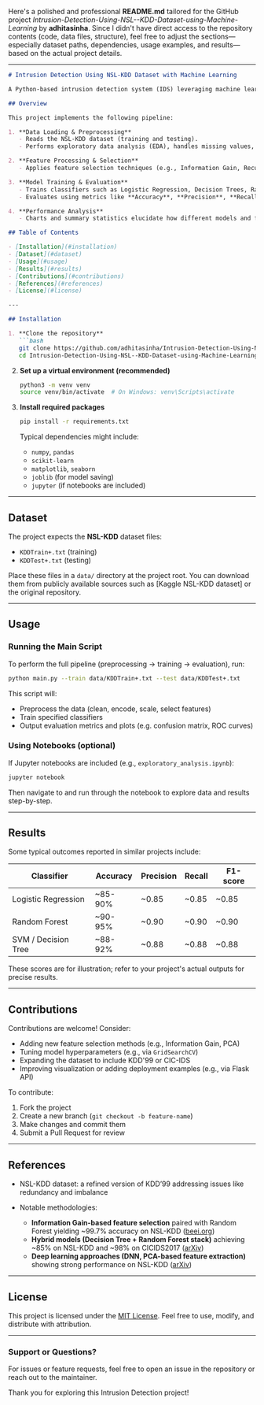 Here's a polished and professional **README.md** tailored for the GitHub project *Intrusion-Detection-Using-NSL--KDD-Dataset-using-Machine-Learning* by **adhitasinha**. Since I didn't have direct access to the repository contents (code, data files, structure), feel free to adjust the sections—especially dataset paths, dependencies, usage examples, and results—based on the actual project details.

---

````markdown
# Intrusion Detection Using NSL-KDD Dataset with Machine Learning

A Python-based intrusion detection system (IDS) leveraging machine learning techniques to accurately classify network traffic (normal vs. attack) using the NSL-KDD dataset.

## Overview

This project implements the following pipeline:

1. **Data Loading & Preprocessing**  
   - Reads the NSL-KDD dataset (training and testing).  
   - Performs exploratory data analysis (EDA), handles missing values, encodes categorical features, scales numeric data, and balances classes if necessary.

2. **Feature Processing & Selection**  
   - Applies feature selection techniques (e.g., Information Gain, Recursive Feature Elimination, or custom algorithms) to extract the most impactful features for detection.

3. **Model Training & Evaluation**  
   - Trains classifiers such as Logistic Regression, Decision Trees, Random Forests, Support Vector Machines, or others.  
   - Evaluates using metrics like **Accuracy**, **Precision**, **Recall**, **F1-score**, and provides a confusion matrix.

4. **Performance Analysis**  
   - Charts and summary statistics elucidate how different models and feature subsets perform on intrusion detection tasks.

## Table of Contents

- [Installation](#installation)  
- [Dataset](#dataset)  
- [Usage](#usage)  
- [Results](#results)  
- [Contributions](#contributions)  
- [References](#references)  
- [License](#license)

---

## Installation

1. **Clone the repository**  
   ```bash
   git clone https://github.com/adhitasinha/Intrusion-Detection-Using-NSL--KDD-Dataset-using-Machine-Learning.git
   cd Intrusion-Detection-Using-NSL--KDD-Dataset-using-Machine-Learning
````

2. **Set up a virtual environment (recommended)**

   ```bash
   python3 -m venv venv
   source venv/bin/activate  # On Windows: venv\Scripts\activate
   ```

3. **Install required packages**

   ```bash
   pip install -r requirements.txt
   ```

   Typical dependencies might include:

   * `numpy`, `pandas`
   * `scikit-learn`
   * `matplotlib`, `seaborn`
   * `joblib` (for model saving)
   * `jupyter` (if notebooks are included)

---

## Dataset

The project expects the **NSL-KDD** dataset files:

* `KDDTrain+.txt` (training)
* `KDDTest+.txt` (testing)

Place these files in a `data/` directory at the project root.
You can download them from publicly available sources such as \[Kaggle NSL-KDD dataset] or the original repository.

---

## Usage

### Running the Main Script

To perform the full pipeline (preprocessing → training → evaluation), run:

```bash
python main.py --train data/KDDTrain+.txt --test data/KDDTest+.txt
```

This script will:

* Preprocess the data (clean, encode, scale, select features)
* Train specified classifiers
* Output evaluation metrics and plots (e.g. confusion matrix, ROC curves)

### Using Notebooks (optional)

If Jupyter notebooks are included (e.g., `exploratory_analysis.ipynb`):

```bash
jupyter notebook
```

Then navigate to and run through the notebook to explore data and results step-by-step.

---

## Results

Some typical outcomes reported in similar projects include:

| Classifier          | Accuracy | Precision | Recall | F1-score |
| ------------------- | -------- | --------- | ------ | -------- |
| Logistic Regression | \~85-90% | \~0.85    | \~0.85 | \~0.85   |
| Random Forest       | \~90-95% | \~0.90    | \~0.90 | \~0.90   |
| SVM / Decision Tree | \~88-92% | \~0.88    | \~0.88 | \~0.88   |

These scores are for illustration; refer to your project's actual outputs for precise results.

---

## Contributions

Contributions are welcome! Consider:

* Adding new feature selection methods (e.g., Information Gain, PCA)
* Tuning model hyperparameters (e.g., via `GridSearchCV`)
* Expanding the dataset to include KDD'99 or CIC-IDS
* Improving visualization or adding deployment examples (e.g., via Flask API)

To contribute:

1. Fork the project
2. Create a new branch (`git checkout -b feature-name`)
3. Make changes and commit them
4. Submit a Pull Request for review

---

## References

* NSL-KDD dataset: a refined version of KDD’99 addressing issues like redundancy and imbalance
* Notable methodologies:

  * **Information Gain-based feature selection** paired with Random Forest yielding \~99.7% accuracy on NSL-KDD ([beei.org][1])
  * **Hybrid models (Decision Tree + Random Forest stack)** achieving \~85% on NSL-KDD and \~98% on CICIDS2017 ([arXiv][2])
  * **Deep learning approaches (DNN, PCA-based feature extraction)** showing strong performance on NSL-KDD ([arXiv][3])

---

## License

This project is licensed under the [MIT License](LICENSE). Feel free to use, modify, and distribute with attribution.

---

### Support or Questions?

For issues or feature requests, feel free to open an issue in the repository or reach out to the maintainer.

Thank you for exploring this Intrusion Detection project!

[1]: https://beei.org/index.php/EEI/article/view/7308?utm_source=chatgpt.com "Anomaly intrusion detection using machine learning- IG-R based on ..."
[2]: https://arxiv.org/abs/2003.08585?utm_source=chatgpt.com "Hybrid Model For Intrusion Detection Systems"
[3]: https://arxiv.org/abs/1910.01114?utm_source=chatgpt.com "Intrusion detection systems using classical machine learning techniques versus integrated unsupervised feature learning and deep neural network"
